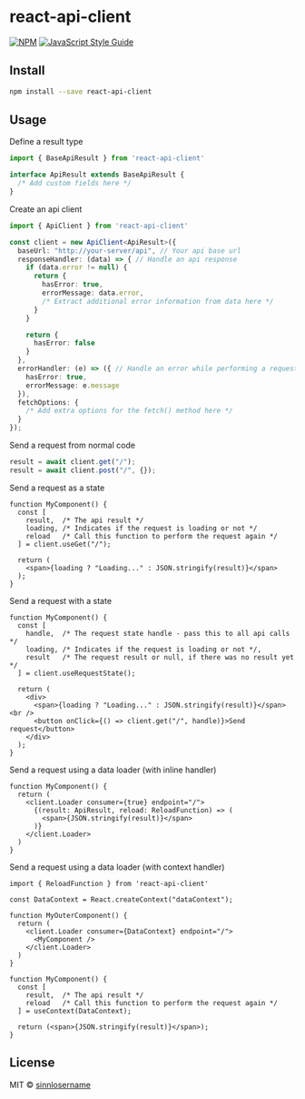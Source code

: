 # react-api-client

[![NPM](https://img.shields.io/npm/v/react-api-client.svg)](https://www.npmjs.com/package/react-api-client) [![JavaScript Style Guide](https://img.shields.io/badge/code_style-standard-brightgreen.svg)](https://standardjs.com)

## Install

```bash
npm install --save react-api-client
```

## Usage

Define a result type
```ts
import { BaseApiResult } from 'react-api-client'

interface ApiResult extends BaseApiResult {
  /* Add custom fields here */
}
```

Create an api client
```ts
import { ApiClient } from 'react-api-client'

const client = new ApiClient<ApiResult>({
  baseUrl: "http://your-server/api", // Your api base url
  responseHandler: (data) => { // Handle an api response
    if (data.error != null) {
      return {
        hasError: true,
        errorMessage: data.error,
        /* Extract additional error information from data here */
      }
    }

    return {
      hasError: false
    }
  },
  errorHandler: (e) => ({ // Handle an error while performing a request
    hasError: true,
    errorMessage: e.message
  }),
  fetchOptions: {
    /* Add extra options for the fetch() method here */
  }
});
```

Send a request from normal code
```ts
result = await client.get("/");
result = await client.post("/", {});
```

Send a request as a state
```tsx
function MyComponent() {
  const [
    result,  /* The api result */
    loading, /* Indicates if the request is loading or not */
    reload   /* Call this function to perform the request again */
  ] = client.useGet("/");

  return (
    <span>{loading ? "Loading..." : JSON.stringify(result)}</span>
  );
}
```

Send a request with a state
```tsx
function MyComponent() {
  const [
    handle,  /* The request state handle - pass this to all api calls */
    loading, /* Indicates if the request is loading or not */,
    result   /* The request result or null, if there was no result yet */
  ] = client.useRequestState();

  return (
    <div>
      <span>{loading ? "Loading..." : JSON.stringify(result)}</span><br />
      <button onClick={() => client.get("/", handle)}>Send request</button>
    </div>
  );
}
```

Send a request using a data loader (with inline handler)
```tsx
function MyComponent() {
  return (
    <client.Loader consumer={true} endpoint="/">
      {(result: ApiResult, reload: ReloadFunction) => (
        <span>{JSON.stringify(result)}</span>
      )}
    </client.Loader>
  )
}
```

Send a request using a data loader (with context handler)

```tsx
import { ReloadFunction } from 'react-api-client'

const DataContext = React.createContext("dataContext");

function MyOuterComponent() {
  return (
    <client.Loader consumer={DataContext} endpoint="/">
      <MyComponent />
    </client.Loader>
  )
}

function MyComponent() {
  const [
    result,  /* The api result */
    reload   /* Call this function to perform the request again */
  ] = useContext(DataContext);

  return (<span>{JSON.stringify(result)}</span>);
}
```

## License

MIT © [sinnlosername](https://github.com/sinnlosername)
